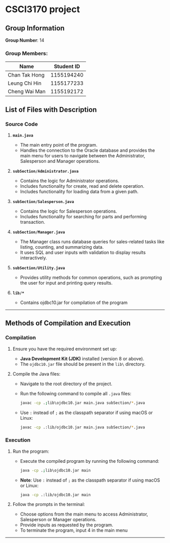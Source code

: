 # CSCI3170 project
## Group Information
**Group Number**: 14

### Group Members:
| Name | Student ID |
|-----------------------|--------------|
| Chan Tak Hong | 1155194240 |
| Leung Chi Hin | 1155177233 |
| Cheng Wai Man | 1155192172 |



## List of Files with Description

### **Source Code**
1. **`main.java`**
   - The main entry point of the program.
   - Handles the connection to the Oracle database and provides the main menu for users to navigate between the Administrator, Salesperson and Manager operations.

2. **`subSection/Administrator.java`**
   - Contains the logic for Administrator operations.
   - Includes functionality for create, read and delete operation.
   - Includes functionality for loading data from a given path.

3. **`subSection/Salesperson.java`**
   - Contains the logic for Salesperson operations.
   - Includes functionality for searching for parts and performing transaction.

4. **`subSection/Manager.java`**
   - The Manager class runs database queries for sales-related tasks like listing, counting, and summarizing data.
   - It uses SQL and user inputs with validation to display results interactively.
     
5. **`subSection/Utility.java`**
   - Provides utility methods for common operations, such as prompting the user for input and printing query results.

6. **`lib/*`**
   - Contains ojdbc10.jar for compilation of the program
---
## Methods of Compilation and Execution

### **Compilation**
1. Ensure you have the required environment set up:
   - **Java Development Kit (JDK)** installed (version 8 or above).
   - The `ojdbc10.jar` file should be present in the `lib\` directory.

2. Compile the Java files:
   - Navigate to the root directory of the project.
   - Run the following command to compile all `.java` files:
     ```bash
     javac -cp .;lib\ojdbc10.jar main.java subSection/*.java
     ```

   - Use `:` instead of `;` as the classpath separator if using macOS or Linux:
     ```bash
     javac -cp .:lib/ojdbc10.jar main.java subSection/*.java
     ```

### **Execution**
1. Run the program:
   - Execute the compiled program by running the following command:
     ```bash
     java -cp .;lib\ojdbc10.jar main
     ```

   - **Note**: Use `:` instead of `;` as the classpath separator if using macOS or Linux:
     ```bash
     java -cp .:lib/ojdbc10.jar main
     ```

2. Follow the prompts in the terminal:
   - Choose options from the main menu to access Administrator, Salesperson or Manager operations.
   - Provide inputs as requested by the program.
   - To terminate the program, input 4 in the main menu
---
